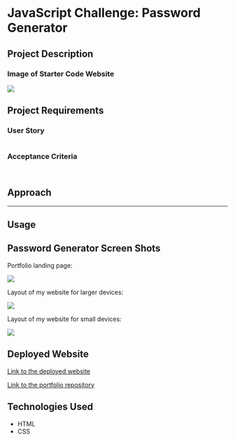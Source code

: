 # JavaScript Challenge: Password Generator



## Project Description





### Image of Starter Code Website

![](assets/images/.png)


## Project Requirements




### User Story
```

```


### Acceptance Criteria
```


```


## Approach 
---



## Usage

##  Password Generator Screen Shots



Portfolio landing page:

![](Assets/Images/.png)




Layout of my website for larger devices:

![](Assets/Images/.png)

Layout of my website for small devices:

![](Assets/Images/.png)

## Deployed Website

<a href="https://beanalini.github.io/OpenSesame/">Link to the deployed website </a>


<a href="https://github.com/Beanalini/OpenSesame"> Link to the portfolio repository</a>

## Technologies Used

- HTML
- CSS

